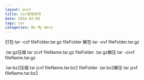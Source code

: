 ```yaml
---
layout: post
title: tar常用命令
date: 2016-02-08
tags: tar
categories: Be My Hero
---
```


打包
tar -czf fileFolder.tar.gz fileFolder
解包
tar -xvf fileFolder.tar.gz

.tar.gz压缩
tar zcvf fileName.tar.gz fileFolder
.tar.gz解压
tar -zxvf fileName.tar.gz

.tar.bz2压缩
tar jcvf fileName.tar.bz2 fileFolder
.tar.bz2解压
tar jxvf fileName.tar.bz2

